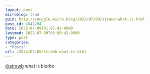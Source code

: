 ```yaml
---
layout: post
microblog: true
guid: http://snuggle.micro.blog/2022/07/09/strawb-what-is.html
post_id: 4547294
date: 2022-07-09T01:05:42-0000
lastmod: 2022-07-09T01:05:42-0000
type: post
categories:
- "Posts"
url: /2022/07/09/strawb-what-is.html
---
```

<p><span class="h-card" translate="no"><a href="https://blahaj.social/@strawb" class="u-url mention">@<span>strawb</span></a></span> what is blorbo</p>
